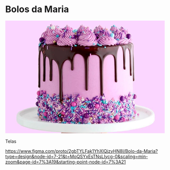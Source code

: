 # Bolos da Maria

![Bolo](./bolo.jpg)

Telas

https://www.figma.com/proto/2gbTYLFak1YhXlQjzyHN8I/Bolo-da-Maria?type=design&node-id=7-21&t=MoQSYxEsTNsLIycg-0&scaling=min-zoom&page-id=7%3A19&starting-point-node-id=7%3A21
